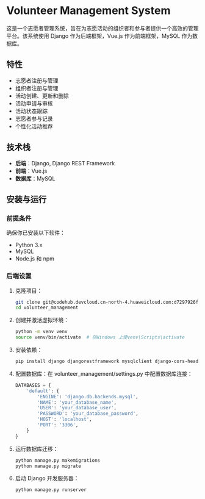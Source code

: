 # Volunteer Management System

这是一个志愿者管理系统，旨在为志愿活动的组织者和参与者提供一个高效的管理平台。该系统使用 Django 作为后端框架，Vue.js 作为前端框架，MySQL 作为数据库。

## 特性

- 志愿者注册与管理
- 组织者注册与管理
- 活动创建、更新和删除
- 活动申请与审核
- 活动状态跟踪
- 志愿者参与记录
- 个性化活动推荐

## 技术栈

- **后端**：Django, Django REST Framework
- **前端**：Vue.js
- **数据库**：MySQL

## 安装与运行

### 前提条件

确保你已安装以下软件：

- Python 3.x
- MySQL
- Node.js 和 npm

### 后端设置

1. 克隆项目：

   ```bash
   git clone git@codehub.devcloud.cn-north-4.huaweicloud.com:d7297926f9a44be9acb939e179bddb8c/volunteer_management.git
   cd volunteer_management
2. 创建并激活虚拟环境：

    ```bash
    python -m venv venv
    source venv/bin/activate  # 在Windows 上使venv\Scripts\activate
3. 安装依赖：

    ```bash
    pip install django djangorestframework mysqlclient django-cors-headers
4. 配置数据库：在 volunteer_management/settings.py 中配置数据库连接：

    ```python
    DATABASES = {
        'default': {
            'ENGINE': 'django.db.backends.mysql',
            'NAME': 'your_database_name',
            'USER': 'your_database_user',
            'PASSWORD': 'your_database_password',
            'HOST': 'localhost',
            'PORT': '3306',
        }
    }
5. 运行数据库迁移：

    ```bash
    python manage.py makemigrations
    python manage.py migrate

6. 启动 Django 开发服务器：

    ```bash
    python manage.py runserver